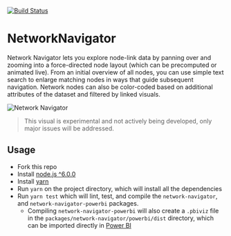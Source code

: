 [![Build Status](https://travis-ci.org/Microsoft/PowerBI-visuals-NetworkNavigator.svg?branch=develop)](https://travis-ci.org/Microsoft/PowerBI-visuals-NetworkNavigator)

# NetworkNavigator

Network Navigator lets you explore node-link data by panning over and zooming into a force-directed node layout (which can be precomputed or animated live). From an initial overview of all nodes, you can use simple text search to enlarge matching nodes in ways that guide subsequent navigation. Network nodes can also be color-coded based on additional attributes of the dataset and filtered by linked visuals.

![Network Navigator](/assets/screenshot.png?raw=true)

> This visual is experimental and not actively being developed, only major issues will be addressed.

## Usage
* Fork this repo
* Install [node.js ^6.0.0](https://nodejs.org/dist/latest-v6.x/)
* Install [yarn](https://yarnpkg.com/lang/en/docs/install)
* Run `yarn` on the project directory, which will install all the dependencies
* Run `yarn test` which will lint, test, and compile the `network-navigator`, and `network-navigator-powerbi` packages.
    * Compiling `network-navigator-powerbi` will also create a `.pbiviz` file in the `packages/network-navigator/powerbi/dist` directory, which can be imported directly in [Power BI](https://app.powerbi.com/)
